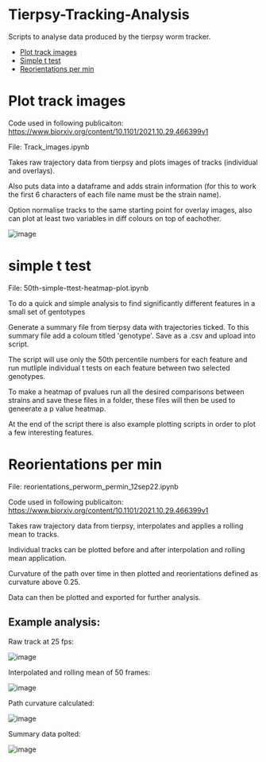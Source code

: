 # Tierpsy-Tracking-Analysis
Scripts to analyse data produced by the tierpsy worm tracker.

- [Plot track images](#plot-track-images)
- [Simple t test](#simple-t-test)
- [Reorientations per min](#reorientations-per-min)


# Plot track images

Code used in following publicaiton: https://www.biorxiv.org/content/10.1101/2021.10.29.466399v1 

File: Track_images.ipynb

Takes raw trajectory data from tierpsy and plots images of tracks (individual and overlays).

Also puts data into a dataframe and adds strain information (for this to work the first 6 characters of each file name must be the strain name).

Option normalise tracks to the same starting point for overlay images, also can plot at least two variables in diff colours on top of eachother.

![image](https://user-images.githubusercontent.com/33955824/154326842-ffccc403-49e6-4a6e-ae20-0e29218485c6.png)

# simple t test

File: 50th-simple-ttest-heatmap-plot.ipynb

To do a quick and simple analysis to find significantly different features in a small set of gentotypes

Generate a summary file from tierpsy data with trajectories ticked.
To this summary file add a coloum titled 'genotype'.
Save as a .csv and upload into script.

The script will use only the 50th percentile numbers for each feature and run mutliple individual t tests on each feature between two selected genotypes.

To make a heatmap of pvalues run all the desired comparisons between strains and save these files in a folder, these files will then be used to geneerate a p value heatmap.

At the end of the script there is also example plotting scripts in order to plot a few interesting features.

# Reorientations per min

File: reorientations_perworm_permin_12sep22.ipynb

Code used in following publicaiton: https://www.biorxiv.org/content/10.1101/2021.10.29.466399v1 

Takes raw trajectory data from tierpsy, interpolates and applies a rolling mean to tracks.

Individual tracks can be plotted before and after interpolation and rolling mean application.

Curvature of the path over time in then plotted and reorientations defined as curvature above 0.25. 

Data can then be plotted and exported for further analysis.

## Example analysis:

Raw track at 25 fps:

![image](https://user-images.githubusercontent.com/33955824/189632032-f5a2eee3-f50d-4ddc-86df-78802f234500.png)

Interpolated and rolling mean of 50 frames:

![image](https://user-images.githubusercontent.com/33955824/189632234-b2494eb4-2637-4657-91a3-e98f0861af15.png)

Path curvature calculated:

![image](https://user-images.githubusercontent.com/33955824/189632302-1e046532-3a72-43f6-ae01-70db1deb4482.png)

Summary data polted:

![image](https://user-images.githubusercontent.com/33955824/189632347-e49ea034-030b-4317-aa03-41234f965850.png)


